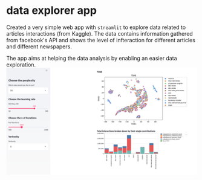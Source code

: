 # data explorer app 

Created a very simple web app with `streamlit` to explore data related to articles interactions (from Kaggle). The data contains information gathered from facebook's API and shows the level of infteraction for different articles and different newspapers.

The app aims at helping the data analysis by enabling an easier data exploration. 
![alt text](https://github.com/saramasarone/data_explorer_app/blob/main/Screenshot%20from%202020-11-29%2020-35-58.png)
